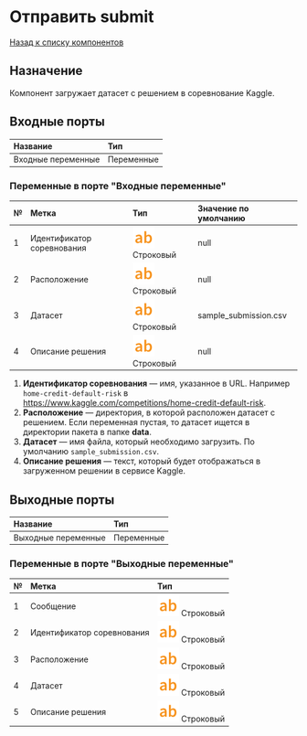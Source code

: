 # Отправить submit

[Назад к списку компонентов](../README.md)

## Назначение

Компонент загружает датасет с решением в соревнование Kaggle.

## Входные порты

| Название                | Тип        |
|:------------------------|:-----------|
| Входные переменные      | Переменные |

### Переменные в порте "Входные переменные"

| №  | Метка                         | Тип                                     | Значение по умолчанию  |
|:---|:------------------------------|:----------------------------------------|:-----------------------|
| 1  | Идентификатор соревнования    | ![](./img/string.svg) Строковый         | null                   |
| 2  | Расположение                  | ![](./img/string.svg) Строковый         | null                   |
| 3  | Датасет                       | ![](./img/string.svg) Строковый         | sample_submission.csv  |
| 4  | Описание решения              | ![](./img/string.svg) Строковый         | null                   |

1. **Идентификатор соревнования** — имя, указанное в URL. Например `home-credit-default-risk` в https://www.kaggle.com/competitions/home-credit-default-risk.
2. **Расположение** — директория, в которой расположен датасет с решением. Если переменная пустая, то датасет ищется в директории пакета в папке **data**.
3. **Датасет** — имя файла, который необходимо загрузить. По умолчанию `sample_submission.csv`.
4. **Описание решения** — текст, который будет отображаться в загруженном решении в сервисе Kaggle.

## Выходные порты

| Название              | Тип        |
|:----------------------|:-----------|
| Выходные переменные   | Переменные |

### Переменные в порте "Выходные переменные"

| №  | Метка                         | Тип                                     |
|:---|:------------------------------|:----------------------------------------|
| 1  | Сообщение                     | ![](./img/string.svg) Строковый         |
| 2  | Идентификатор соревнования    | ![](./img/string.svg) Строковый         |
| 3  | Расположение                  | ![](./img/string.svg) Строковый         |
| 4  | Датасет                       | ![](./img/string.svg) Строковый         |
| 5  | Описание решения              | ![](./img/string.svg) Строковый         |